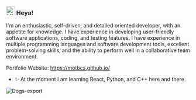 ### <img src='https://qpluspicture.oss-cn-beijing.aliyuncs.com/6LjjQA/Hi.gif' alt='Hi' width="24"/> Heya!

I'm an enthusiastic, self-driven, and detailed oriented developer, with an appetite for knowledge. I have experience in developing user-friendly software applications, coding, and testing features. I have experience in multiple programming languages and software development tools, excellent problem-solving skills, and the ability to perform well in a collaborative team environment.

Portfolio Website: https://motbcs.github.io/

- ✨ At the moment I am learning React, Python, and C++ here and there.


![Dogs-export](https://github.com/MotBCS/MotBCS/assets/82474687/9fb33fcf-edfb-4d5b-996a-a9774079ac24)
